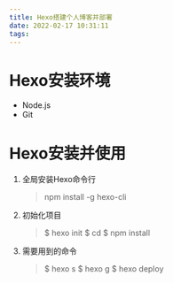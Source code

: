 ```yaml
---
title: Hexo搭建个人博客并部署
date: 2022-02-17 10:31:11
tags:
---
```


# Hexo安装环境
  * Node.js
  * Git

# Hexo安装并使用
  1. 全局安装Hexo命令行  

     > npm install -g hexo-cli  

  2. 初始化项目  

     > \$ hexo init <folder>
     > \$ cd <folder>
     > \$ npm install
  
  3. 需要用到的命令
     > \$ hexo s
     > \$ hexo g
     > \$ hexo deploy

